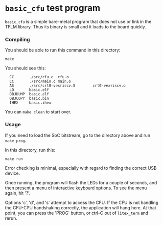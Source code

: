 
# `basic_cfu` test program

`basic_cfu` is a simple bare-metal program that does not use or link in the TFLM library.  Thus its binary is small and it loads to the board quickly.

### Compiling

You should be able to run this command in this directory:

```
make
```

You should see this:

```
  CC       ./src/cfu.c  cfu.o
  CC       ./src/main.c main.o
  AS       ./src/crt0-vexriscv.S        crt0-vexriscv.o
  LD       basic.elf
  OBJDUMP  basic.elf
  OBJCOPY  basic.bin
  IHEX     basic.ihex
```

You can `make clean` to start over.


### Usage

If you need to load the SoC bitstream, go to the directory above and run `make prog`.

In this directory, run this:

```
make run
```

Error checking is minimal, especially with regard to finding the correct USB device.

Once running, the program will flash the LEDs for a couple of seconds, and then present a menu of interactive keyboard options.  To see the menu again, hit '?'.

Options 'c', 'd', and 's' attempt to access the CFU.   If the CFU is not handling the CFU-CPU handshaking correctly, the application will hang here.  At that point, you can press the 'PROG' button, or ctrl-C out of `litex_term` and rerun.




